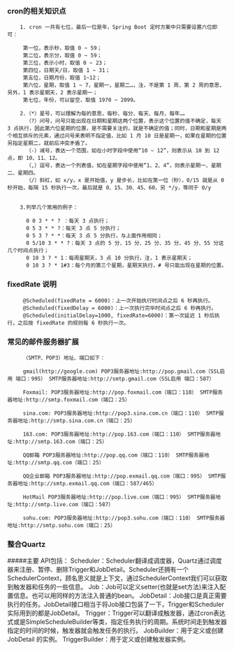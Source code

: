 ### cron的相关知识点
       
        1. cron 一共有七位，最后一位是年，Spring Boot 定时方案中只需要设置六位即可：
         
         第一位，表示秒，取值 0 ~ 59；
         第二位，表示分，取值 0 ~ 59；
         第三位，表示小时，取值 0 ~ 23；
         第四位，日期天/日，取值 1 ~ 31；
         第五位，日期月份，取值 1~12；
         第六位，星期，取值 1 ~ 7，星期一，星期二…，注，不是第 1 周、第 2 周的意思，另外，1 表示星期天，2 表示星期一；
         第七位，年份，可以留空，取值 1970 ~ 2099。
         
        2.（*）星号，可以理解为每的意思，每秒、每分、每天、每月、每年…。
          （?）问号，问号只能出现在日期和星期这两个位置，表示这个位置的值不确定，每天 3 点执行，因此第六位星期的位置，是不需要关注的，就是不确定的值；同时，日期和星期是两个相互排斥的元素，通过问号来表明不指定值，比如 1 月 10 日是星期一，如果在星期的位置另指定星期二，就前后冲突矛盾了。
          （-）减号，表达一个范围，如在小时字段中使用“10 ~ 12”，则表示从 10 到 12 点，即 10、11、12。
          （,）逗号，表达一个列表值，如在星期字段中使用“1、2、4”，则表示星期一、星期二、星期四。
          （/）斜杠，如 x/y，x 是开始值，y 是步长，比如在第一位（秒），0/15 就是从 0 秒开始，每隔 15 秒执行一次，最后就是 0、15、30、45、60，另 */y，等同于 0/y

          
        3.列举几个常用的例子：
          
          0 0 3 * * ? ：每天 3 点执行；
          0 5 3 * * ?：每天 3 点 5 分执行；
          0 5 3 ? * *：每天 3 点 5 分执行，与上面作用相同；
          0 5/10 3 * * ?：每天 3 点的 5 分、15 分、25 分、35 分、45 分、55 分这几个时间点执行；
          0 10 3 ? * 1：每周星期天，3 点 10 分执行，注，1 表示星期天；
          0 10 3 ? * 1#3：每个月的第三个星期，星期天执行，# 号只能出现在星期的位置。
          
          
          
          
### fixedRate 说明
         @Scheduled(fixedRate = 6000)：上一次开始执行时间点之后 6 秒再执行。
         @Scheduled(fixedDelay = 6000)：上一次执行完毕时间点之后 6 秒再执行。
         @Scheduled(initialDelay=1000, fixedRate=6000)：第一次延迟 1 秒后执行，之后按 fixedRate 的规则每 6 秒执行一次。
         
         

### 常见的邮件服务器扩展
         
         （SMTP、POP3）地址、端口如下：
         
         gmail(http://google.com) POP3服务器地址:http://pop.gmail.com（SSL启用 端口：995） SMTP服务器地址:http://smtp.gmail.com（SSL启用 端口：587）
         
         Foxmail: POP3服务器地址:http://pop.foxmail.com（端口：110） SMTP服务器地址:http://smtp.foxmail.com（端口：25）
         
         sina.com: POP3服务器地址:http://pop3.sina.com.cn（端口：110） SMTP服务器地址:http://smtp.sina.com.cn（端口：25）
         
         163.com: POP3服务器地址:http://pop.163.com（端口：110） SMTP服务器地址:http://smtp.163.com（端口：25）
         
         QQ邮箱 POP3服务器地址:http://pop.qq.com（端口：110） SMTP服务器地址:http://smtp.qq.com（端口：25）
         
         QQ企业邮箱 POP3服务器地址:http://pop.exmail.qq.com（端口：995） SMTP服务器地址:http://smtp.exmail.qq.com（端口：587/465）
         
         HotMail POP3服务器地址:http://pop.live.com（端口：995） SMTP服务器地址:http://smtp.live.com（端口：587）
         
         sohu.com: POP3服务器地址:http://pop3.sohu.com（端口：110） SMTP服务器地址:http://smtp.sohu.com（端口：25）       
         
### 整合Quartz
#####主要 API包括：
         Scheduler：Scheduler翻译成调度器，Quartz通过调度器来注册、暂停、删除Trigger和JobDetail。Scheduler还拥有一个SchedulerContext，顾名思义就是上下文，通过SchedulerContext我们可以获取到触发器和任务的一些信息。
         Job：Job可以定义setter(也就是set方法)来注入配置信息。也可以用同样的方法注入普通的bean。
         JobDetail：Job接口是真正需要执行的任务。JobDetail接口相当于将Job接口包装了一下，Trigger和Scheduler实际用到的都是JobDetail。
         Trigger：Trigger可以翻译成触发器，通过cron表达式或是SimpleScheduleBuilder等类，指定任务执行的周期。系统时间走到触发器指定的时间的时候，触发器就会触发任务的执行。
         JobBuilder：用于定义或创建 JobDetail 的实例。
         TriggerBuilder：用于定义或创建触发器实例。